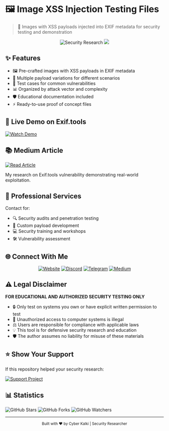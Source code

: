 
# 🖼️ Image XSS Injection Testing Files


> 🔐 Images with XSS payloads injected into EXIF metadata for security testing and demonstration
</div>

<div align="center">
  <img src="https://img.shields.io/badge/Security-Research-red?style=for-the-badge&logo=hackaday&logoColor=white" alt="Security Research"/>
  <img src="https://img.shields.io/badge/Pentesting-Tools-black?style=for-the-badge&logo=kalilinux&logoColor=white"/>
</div>

## ✨ Features

- 🖼️ Pre-crafted images with XSS payloads in EXIF metadata
- 🎯 Multiple payload variations for different scenarios
- 🔬 Test cases for common vulnerabilities
- 📊 Organized by attack vector and complexity
- 🛡️ Educational documentation included
- ⚡ Ready-to-use proof of concept files


## 🎥 Live Demo on Exif.tools

[![Watch Demo](https://img.shields.io/badge/Watch_Demo-Medium-black?style=for-the-badge&logo=medium)](https://youtube.com/shorts/5oUKJW56_A4?si=9ujJLBsBDQmBw30c)


## 📚 Medium Article

[![Read Article](https://img.shields.io/badge/Read_Article-Medium-black?style=for-the-badge&logo=medium)](https://medium.com/@krivadna/image-xss-on-exif-tools-hacking-exif-tools-by-image-injection-by-cyber-kalki-63b7d1261a19)

My research on Exif.tools vulnerability demonstrating real-world exploitation.

## 💼 Professional Services

Contact for:
- 🔍 Security audits and penetration testing
- 🎯 Custom payload development
- 💻 Security training and workshops
- 🛠️ Vulnerability assessment

## 🌐 Connect With Me

<div align="center">

[![Website](https://img.shields.io/badge/Website-kalkikrivadna.com-blue?style=for-the-badge&logo=google-chrome&logoColor=white)](https://kalkikrivadna.com/)
[![Discord](https://img.shields.io/discord/819650821314052106?color=7289DA&logo=discord&logoColor=white&style=for-the-badge)](https://discord.com/users/kalkikrivadna)
[![Telegram](https://img.shields.io/badge/Telegram-2CA5E0?style=for-the-badge&logo=telegram&logoColor=white)](https://t.me/+mt89ex-DKJlkNDBl)
[![Medium](https://img.shields.io/badge/Medium-black?style=for-the-badge&logo=medium&logoColor=white)](https://medium.com/@Krivadna)

</div>

## ⚠️ Legal Disclaimer

**FOR EDUCATIONAL AND AUTHORIZED SECURITY TESTING ONLY**

- 🔒 Only test on systems you own or have explicit written permission to test
- 🚫 Unauthorized access to computer systems is illegal
- ⚖️ Users are responsible for compliance with applicable laws
- 💡 This tool is for defensive security research and education
- 🛡️ The author assumes no liability for misuse of these materials

## ⭐ Show Your Support

If this repository helped your security research:

[![Support Project](https://img.shields.io/badge/Support_This_Project-Buy_Me_A_Coffee-yellow?style=for-the-badge&logo=buy-me-a-coffee&logoColor=black)](https://ko-fi.com/kalkikrivadna)


## 📊 Statistics

![GitHub Stars](https://img.shields.io/github/stars/krivadna/image-xss-injection?style=social)
![GitHub Forks](https://img.shields.io/github/forks/krivadna/image-xss-injection?style=social)
![GitHub Watchers](https://img.shields.io/github/watchers/krivadna/image-xss-injection?style=social)

---

<div align="center">
  <sub>Built with ❤️ by Cyber Kalki | Security Researcher</sub>
</div>

